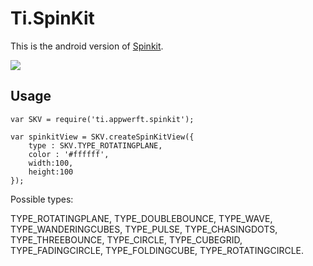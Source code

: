Ti.SpinKit
==========

This is the android version of [Spinkit](https://github.com/ybq/Android-SpinKit). 

![](https://raw.githubusercontent.com/ybq/AndroidSpinKit/master/art/screen.gif)

Usage
-----

~~~
var SKV = require('ti.appwerft.spinkit');

var spinkitView = SKV.createSpinKitView({
    type : SKV.TYPE_ROTATINGPLANE,
    color : '#ffffff',
    width:100,
    height:100
});
~~~

Possible types:

TYPE_ROTATINGPLANE, TYPE_DOUBLEBOUNCE, TYPE_WAVE, TYPE_WANDERINGCUBES, TYPE_PULSE, TYPE_CHASINGDOTS, TYPE_THREEBOUNCE, TYPE_CIRCLE, TYPE_CUBEGRID, TYPE_FADINGCIRCLE, TYPE_FOLDINGCUBE, TYPE_ROTATINGCIRCLE.